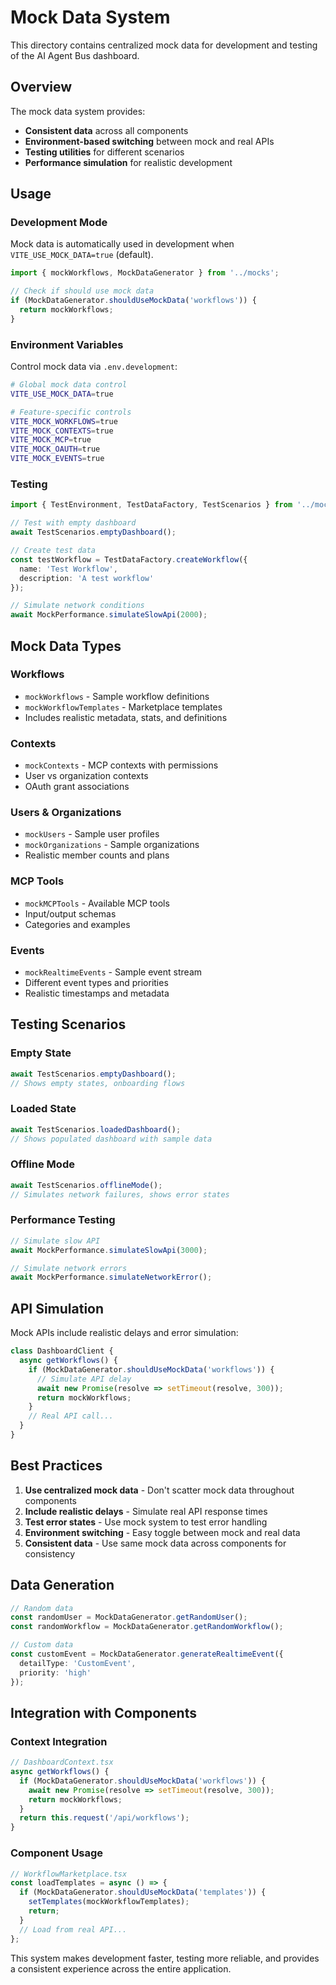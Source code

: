 # Mock Data System

This directory contains centralized mock data for development and testing of the AI Agent Bus dashboard.

## Overview

The mock data system provides:

- **Consistent data** across all components
- **Environment-based switching** between mock and real APIs
- **Testing utilities** for different scenarios
- **Performance simulation** for realistic development

## Usage

### Development Mode

Mock data is automatically used in development when `VITE_USE_MOCK_DATA=true` (default).

```typescript
import { mockWorkflows, MockDataGenerator } from '../mocks';

// Check if should use mock data
if (MockDataGenerator.shouldUseMockData('workflows')) {
  return mockWorkflows;
}
```

### Environment Variables

Control mock data via `.env.development`:

```bash
# Global mock data control
VITE_USE_MOCK_DATA=true

# Feature-specific controls
VITE_MOCK_WORKFLOWS=true
VITE_MOCK_CONTEXTS=true
VITE_MOCK_MCP=true
VITE_MOCK_OAUTH=true
VITE_MOCK_EVENTS=true
```

### Testing

```typescript
import { TestEnvironment, TestDataFactory, TestScenarios } from '../mocks/testing-utils';

// Test with empty dashboard
await TestScenarios.emptyDashboard();

// Create test data
const testWorkflow = TestDataFactory.createWorkflow({
  name: 'Test Workflow',
  description: 'A test workflow'
});

// Simulate network conditions
await MockPerformance.simulateSlowApi(2000);
```

## Mock Data Types

### Workflows

- `mockWorkflows` - Sample workflow definitions
- `mockWorkflowTemplates` - Marketplace templates
- Includes realistic metadata, stats, and definitions

### Contexts

- `mockContexts` - MCP contexts with permissions
- User vs organization contexts
- OAuth grant associations

### Users & Organizations

- `mockUsers` - Sample user profiles
- `mockOrganizations` - Sample organizations
- Realistic member counts and plans

### MCP Tools

- `mockMCPTools` - Available MCP tools
- Input/output schemas
- Categories and examples

### Events

- `mockRealtimeEvents` - Sample event stream
- Different event types and priorities
- Realistic timestamps and metadata

## Testing Scenarios

### Empty State

```typescript
await TestScenarios.emptyDashboard();
// Shows empty states, onboarding flows
```

### Loaded State

```typescript
await TestScenarios.loadedDashboard();
// Shows populated dashboard with sample data
```

### Offline Mode

```typescript
await TestScenarios.offlineMode();
// Simulates network failures, shows error states
```

### Performance Testing

```typescript
// Simulate slow API
await MockPerformance.simulateSlowApi(3000);

// Simulate network errors
await MockPerformance.simulateNetworkError();
```

## API Simulation

Mock APIs include realistic delays and error simulation:

```typescript
class DashboardClient {
  async getWorkflows() {
    if (MockDataGenerator.shouldUseMockData('workflows')) {
      // Simulate API delay
      await new Promise(resolve => setTimeout(resolve, 300));
      return mockWorkflows;
    }
    // Real API call...
  }
}
```

## Best Practices

1. **Use centralized mock data** - Don't scatter mock data throughout components
2. **Include realistic delays** - Simulate real API response times
3. **Test error states** - Use mock system to test error handling
4. **Environment switching** - Easy toggle between mock and real data
5. **Consistent data** - Use same mock data across components for consistency

## Data Generation

```typescript
// Random data
const randomUser = MockDataGenerator.getRandomUser();
const randomWorkflow = MockDataGenerator.getRandomWorkflow();

// Custom data
const customEvent = MockDataGenerator.generateRealtimeEvent({
  detailType: 'CustomEvent',
  priority: 'high'
});
```

## Integration with Components

### Context Integration

```typescript
// DashboardContext.tsx
async getWorkflows() {
  if (MockDataGenerator.shouldUseMockData('workflows')) {
    await new Promise(resolve => setTimeout(resolve, 300));
    return mockWorkflows;
  }
  return this.request('/api/workflows');
}
```

### Component Usage

```typescript
// WorkflowMarketplace.tsx
const loadTemplates = async () => {
  if (MockDataGenerator.shouldUseMockData('templates')) {
    setTemplates(mockWorkflowTemplates);
    return;
  }
  // Load from real API...
};
```

This system makes development faster, testing more reliable, and provides a consistent experience across the entire application.
